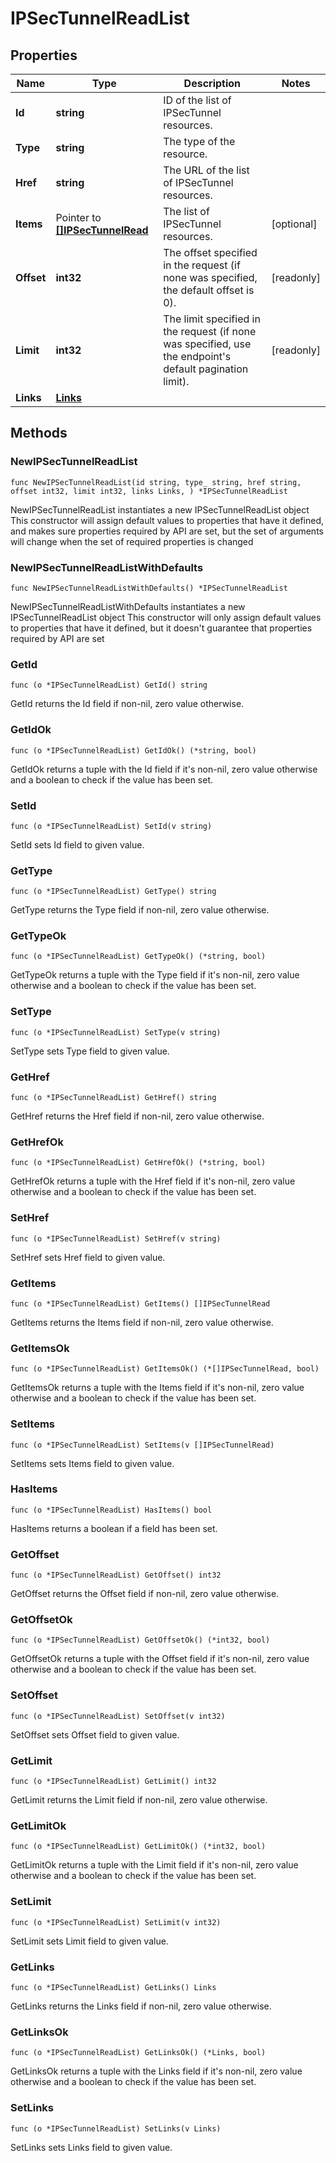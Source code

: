 # IPSecTunnelReadList

## Properties

|Name | Type | Description | Notes|
|------------ | ------------- | ------------- | -------------|
|**Id** | **string** | ID of the list of IPSecTunnel resources. | |
|**Type** | **string** | The type of the resource. | |
|**Href** | **string** | The URL of the list of IPSecTunnel resources. | |
|**Items** | Pointer to [**[]IPSecTunnelRead**](IPSecTunnelRead.md) | The list of IPSecTunnel resources. | [optional] |
|**Offset** | **int32** | The offset specified in the request (if none was specified, the default offset is 0).  | [readonly] |
|**Limit** | **int32** | The limit specified in the request (if none was specified, use the endpoint&#39;s default pagination limit).  | [readonly] |
|**Links** | [**Links**](Links.md) |  | |

## Methods

### NewIPSecTunnelReadList

`func NewIPSecTunnelReadList(id string, type_ string, href string, offset int32, limit int32, links Links, ) *IPSecTunnelReadList`

NewIPSecTunnelReadList instantiates a new IPSecTunnelReadList object
This constructor will assign default values to properties that have it defined,
and makes sure properties required by API are set, but the set of arguments
will change when the set of required properties is changed

### NewIPSecTunnelReadListWithDefaults

`func NewIPSecTunnelReadListWithDefaults() *IPSecTunnelReadList`

NewIPSecTunnelReadListWithDefaults instantiates a new IPSecTunnelReadList object
This constructor will only assign default values to properties that have it defined,
but it doesn't guarantee that properties required by API are set

### GetId

`func (o *IPSecTunnelReadList) GetId() string`

GetId returns the Id field if non-nil, zero value otherwise.

### GetIdOk

`func (o *IPSecTunnelReadList) GetIdOk() (*string, bool)`

GetIdOk returns a tuple with the Id field if it's non-nil, zero value otherwise
and a boolean to check if the value has been set.

### SetId

`func (o *IPSecTunnelReadList) SetId(v string)`

SetId sets Id field to given value.


### GetType

`func (o *IPSecTunnelReadList) GetType() string`

GetType returns the Type field if non-nil, zero value otherwise.

### GetTypeOk

`func (o *IPSecTunnelReadList) GetTypeOk() (*string, bool)`

GetTypeOk returns a tuple with the Type field if it's non-nil, zero value otherwise
and a boolean to check if the value has been set.

### SetType

`func (o *IPSecTunnelReadList) SetType(v string)`

SetType sets Type field to given value.


### GetHref

`func (o *IPSecTunnelReadList) GetHref() string`

GetHref returns the Href field if non-nil, zero value otherwise.

### GetHrefOk

`func (o *IPSecTunnelReadList) GetHrefOk() (*string, bool)`

GetHrefOk returns a tuple with the Href field if it's non-nil, zero value otherwise
and a boolean to check if the value has been set.

### SetHref

`func (o *IPSecTunnelReadList) SetHref(v string)`

SetHref sets Href field to given value.


### GetItems

`func (o *IPSecTunnelReadList) GetItems() []IPSecTunnelRead`

GetItems returns the Items field if non-nil, zero value otherwise.

### GetItemsOk

`func (o *IPSecTunnelReadList) GetItemsOk() (*[]IPSecTunnelRead, bool)`

GetItemsOk returns a tuple with the Items field if it's non-nil, zero value otherwise
and a boolean to check if the value has been set.

### SetItems

`func (o *IPSecTunnelReadList) SetItems(v []IPSecTunnelRead)`

SetItems sets Items field to given value.

### HasItems

`func (o *IPSecTunnelReadList) HasItems() bool`

HasItems returns a boolean if a field has been set.

### GetOffset

`func (o *IPSecTunnelReadList) GetOffset() int32`

GetOffset returns the Offset field if non-nil, zero value otherwise.

### GetOffsetOk

`func (o *IPSecTunnelReadList) GetOffsetOk() (*int32, bool)`

GetOffsetOk returns a tuple with the Offset field if it's non-nil, zero value otherwise
and a boolean to check if the value has been set.

### SetOffset

`func (o *IPSecTunnelReadList) SetOffset(v int32)`

SetOffset sets Offset field to given value.


### GetLimit

`func (o *IPSecTunnelReadList) GetLimit() int32`

GetLimit returns the Limit field if non-nil, zero value otherwise.

### GetLimitOk

`func (o *IPSecTunnelReadList) GetLimitOk() (*int32, bool)`

GetLimitOk returns a tuple with the Limit field if it's non-nil, zero value otherwise
and a boolean to check if the value has been set.

### SetLimit

`func (o *IPSecTunnelReadList) SetLimit(v int32)`

SetLimit sets Limit field to given value.


### GetLinks

`func (o *IPSecTunnelReadList) GetLinks() Links`

GetLinks returns the Links field if non-nil, zero value otherwise.

### GetLinksOk

`func (o *IPSecTunnelReadList) GetLinksOk() (*Links, bool)`

GetLinksOk returns a tuple with the Links field if it's non-nil, zero value otherwise
and a boolean to check if the value has been set.

### SetLinks

`func (o *IPSecTunnelReadList) SetLinks(v Links)`

SetLinks sets Links field to given value.



